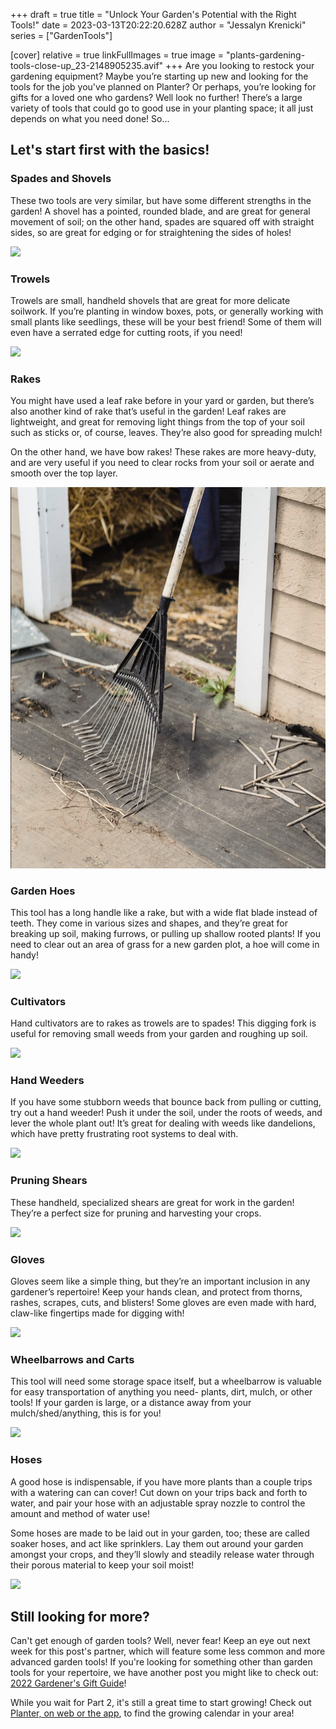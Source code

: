 +++
draft = true
title = "Unlock Your Garden's Potential with the Right Tools!"
date = 2023-03-13T20:22:20.628Z
author = "Jessalyn Krenicki"
series = ["GardenTools"]

[cover]
relative = true
linkFullImages = true
image = "plants-gardening-tools-close-up_23-2148905235.avif"
+++
Are you looking to restock your gardening equipment? Maybe you’re starting up new and looking for the tools for the job you've planned on Planter? Or perhaps, you’re looking for gifts for a loved one who gardens? Well look no further! There’s a large variety of tools that could go to good use in your planting space; it all just depends on what you need done! So...

## **Let's start first with the basics!**

### S﻿pades and Shovels

These two tools are very similar, but have some different strengths in the garden! A shovel has a pointed, rounded blade, and are great for general movement of soil; on the other hand, spades are squared off with straight sides, so are great for edging or for straightening the sides of holes!

![](https://images.pexels.com/photos/7299926/pexels-photo-7299926.jpeg?auto=compress&cs=tinysrgb&w=1260&h=750&dpr=2)

### Trowels

Trowels are small, handheld shovels that are great for more delicate soilwork. If you’re planting in window boxes, pots, or generally working with small plants like seedlings, these will be your best friend! Some of them will even have a serrated edge for cutting roots, if you need!

![](https://images.pexels.com/photos/1301856/pexels-photo-1301856.jpeg?auto=compress&cs=tinysrgb&w=1260&h=750&dpr=2)

### R﻿akes

You might have used a leaf rake before in your yard or garden, but there’s also another kind of rake that’s useful in the garden! Leaf rakes are lightweight, and great for removing light things from the top of your soil such as sticks or, of course, leaves. They’re also good for spreading mulch!

On the other hand, we have bow rakes! These rakes are more heavy-duty, and are very useful if you need to clear rocks from your soil or aerate and smooth over the top layer.

![](screenshot-2023-03-13-at-4.44.01-pm.png)

### G﻿arden Hoes

This tool has a long handle like a rake, but with a wide flat blade instead of teeth. They come in various sizes and shapes, and they’re great for breaking up soil, making furrows, or pulling up shallow rooted plants! If you need to clear out an area of grass for a new garden plot, a hoe will come in handy!

![](https://images.pexels.com/photos/7728877/pexels-photo-7728877.jpeg?auto=compress&cs=tinysrgb&w=1260&h=750&dpr=2)

### C﻿ultivators

Hand cultivators are to rakes as trowels are to spades! This digging fork is useful for removing small weeds from your garden and roughing up soil.

![](https://images.pexels.com/photos/4894631/pexels-photo-4894631.jpeg?auto=compress&cs=tinysrgb&w=1260&h=750&dpr=2)

### H﻿and Weeders

If you have some stubborn weeds that bounce back from pulling or cutting, try out a hand weeder! Push it under the soil, under the roots of weeds, and lever the whole plant out! It’s great for dealing with weeds like dandelions, which have pretty frustrating root systems to deal with.

![](weed-removal-paving-stones-weed-control-service-hand-glove-removing-weed-garden-pathway.jpg)

### P﻿runing Shears

These handheld, specialized shears are great for work in the garden! They’re a perfect size for pruning and harvesting your crops.

![](https://images.pexels.com/photos/13779225/pexels-photo-13779225.jpeg)

### G﻿loves

Gloves seem like a simple thing, but they’re an important inclusion in any gardener’s repertoire! Keep your hands clean, and protect from thorns, rashes, scrapes, cuts, and blisters! Some gloves are even made with hard, claw-like fingertips made for digging with!

![](https://images.pexels.com/photos/7782199/pexels-photo-7782199.jpeg?auto=compress&cs=tinysrgb&w=1260&h=750&dpr=2)

### Wheelbarrows and Carts

This tool will need some storage space itself, but a wheelbarrow is valuable for easy transportation of anything you need- plants, dirt, mulch, or other tools! If your garden is large, or a distance away from your mulch/shed/anything, this is for you!

![](https://images.pexels.com/photos/7728354/pexels-photo-7728354.jpeg?auto=compress&cs=tinysrgb&w=1260&h=750&dpr=2)

### Hoses

A good hose is indispensable, if you have more plants than a couple trips with a watering can can cover! Cut down on your trips back and forth to water, and pair your hose with an adjustable spray nozzle to control the amount and method of water use!

Some hoses are made to be laid out in your garden, too; these are called soaker hoses, and act like sprinklers. Lay them out around your garden amongst your crops, and they’ll slowly and steadily release water through their porous material to keep your soil moist!

![](https://images.pexels.com/photos/2134798/pexels-photo-2134798.jpeg?auto=compress&cs=tinysrgb&w=1260&h=750&dpr=2)

## S﻿till looking for more?

C﻿an't get enough of garden tools? Well, never fear! Keep an eye out next week for this post's partner, which will feature some less common and more advanced garden tools! If you're looking for something other than garden tools for your repertoire, we have another post you might like to check out: [2022 Gardener's Gift Guide](https://blog.planter.garden/posts/2022-gardeners-gift-guide/)! 

While you wait for Part 2, it's still a great time to start growing! Check out [Planter, on web or the app](https://planter.garden/#download), to find the growing calendar in your area!